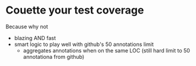 # Couette your test coverage

Because why not

- blazing AND fast
- smart logic to play well with github's 50 annotations limit
  - aggregates annotations when on the same LOC (still hard limit to 50 annotationa from github)
